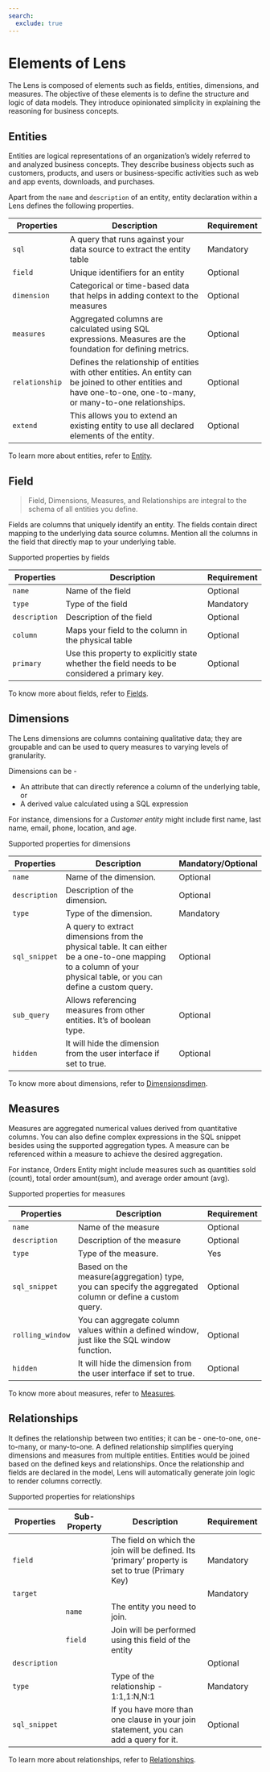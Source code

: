 ```yaml
---
search:
  exclude: true
---
```


# Elements of Lens

The Lens is composed of elements such as fields, entities, dimensions, and measures. The objective of these elements is to define the structure and logic of data models. They introduce opinionated simplicity in explaining the reasoning for business concepts.

## Entities

Entities are logical representations of an organization’s widely referred to and analyzed business concepts. They describe business objects such as customers, products, and users or business-specific activities such as web and app events, downloads, and purchases. 

Apart from the `name` and `description` of an entity, entity declaration within a Lens defines the following properties. 

| Properties | Description | Requirement |
| --- | --- | --- |
| `sql` | A query that runs against your data source to extract the entity table | Mandatory |
| `field` | Unique identifiers for an entity | Optional |
| `dimension` | Categorical or time-based data that helps in adding context to the measures | Optional |
| `measures` | Aggregated columns are calculated using SQL expressions. Measures are the foundation for defining metrics. | Optional |
| `relationship` | Defines the relationship of entities with other entities. An entity can be joined to other entities and have one-to-one, one-to-many, or many-to-one relationships. | Optional |
| `extend` | This allows you to extend an existing entity to use all declared elements of the entity. | Optional |

To learn more about entities, refer to
[Entity](./entity.md).

## Field

> Field, Dimensions, Measures, and Relationships are integral to the schema of all entities you define.
> 

Fields are columns that uniquely identify an entity. The fields contain direct mapping to the underlying data source columns. Mention all the columns in the field that directly map to your underlying table. 

Supported properties by fields

| Properties | Description | Requirement |
| --- | --- | --- |
| `name` | Name of the field | Optional |
| `type` | Type of the field | Mandatory |
| `description` | Description of the field | Optional |
| `column` | Maps your field to the column in the physical table | Optional |
| `primary` | Use this property to explicitly state whether the field needs to be considered a primary key. | Optional |

To know more about fields, refer to
[Fields](/interfaces/lens/elements_of_lens/fields/).

## Dimensions

The Lens dimensions are columns containing qualitative data; they are groupable and can be used to query measures to varying levels of granularity. 

Dimensions can be - 

- An attribute that can directly reference a column of the underlying table, or
- A derived value calculated using a SQL expression

For instance, dimensions for a *Customer entity* might include first name, last name, email, phone, location, and age. 

Supported properties for dimensions

| Properties | Description | Mandatory/Optional |
| --- | --- | --- |
| `name` | Name of the dimension. | Optional |
| `description` | Description of the dimension. | Optional |
| `type` | Type of the dimension.| Mandatory |
| `sql_snippet` | A query to extract dimensions from the physical table. It can either be a one-to-one mapping to a column of your physical table, or you can define a custom query. | Optional |
| `sub_query` | Allows referencing measures from other entities. It’s of boolean type. | Optional |
| `hidden` | It will hide the dimension from the user interface if set to true. | Optional |

To know more about dimensions, refer to
[Dimensionsdimen](/interfaces/lens/elements_of_lens/dimensions/).

## Measures

Measures are aggregated numerical values derived from quantitative columns. You can also define complex expressions in the SQL snippet besides using the supported aggregation types. A measure can be referenced within a measure to achieve the desired aggregation.

For instance, Orders Entity might include measures such as quantities sold (count), total order amount(sum), and average order amount (avg).

Supported properties for measures

| Properties | Description | Requirement |
| --- | --- | --- |
| `name` | Name of the measure | Optional |
| `description` | Description of the measure | Optional |
| `type` | Type of the measure.  | Yes |
| `sql_snippet` | Based on the measure(aggregation) type, you can specify the aggregated column or define a custom query. | Optional |
| `rolling_window` | You can aggregate column values within a defined window, just like the SQL window function. | Optional |
| `hidden` | It will hide the dimension from the user interface if set to true. | Optional |

To know more about measures, refer to
[Measures](/interfaces/lens/elements_of_lens/measures/).

## Relationships

It defines the relationship between two entities; it can be - one-to-one, one-to-many, or many-to-one. A defined relationship simplifies querying dimensions and measures from multiple entities. Entities would be joined based on the defined keys and relationships. Once the relationship and fields are declared in the model, Lens will automatically generate join logic to render columns correctly. 

Supported properties for relationships

| Properties | Sub-Property | Description | Requirement |
| --- | --- | --- | --- |
| `field` |  | The field on which the join will be defined. Its ‘primary’ property is set to true (Primary Key) | Mandatory |
| `target` |  |  | Mandatory |
|  | `name` | The entity you need to join. |  |
|  | `field` | Join will be performed using this field of the entity |  |
| `description` |  |  | Optional |
| `type` |  | Type of the relationship - 1:1,1:N,N:1 | Mandatory |
| `sql_snippet` |  | If you have more than one clause in your join statement, you can add a query for it. | Optional |

To learn more about relationships, refer to
[Relationships](/interfaces/lens/elements_of_lens/relationships/).